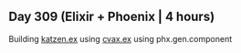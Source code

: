 ## Day 309 (Elixir + Phoenix | 4 hours)

Building [katzen.ex](https://github.com/alexvyber/katzen.ex)
using [cvax.ex](https://github.com/alexvyber/cvax.ex)
using phx.gen.component

